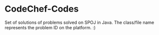 # CodeChef-Codes
Set of solutions of problems solved on SPOJ in Java. The class/file name represents the problem ID on the platform. :)
